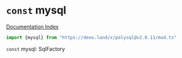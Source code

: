 # `const` mysql

[Documentation Index](../README.md)

```ts
import {mysql} from "https://deno.land/x/polysql@v2.0.11/mod.ts"
```

`const` mysql: SqlFactory

